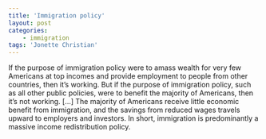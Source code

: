 ```yaml
---
title: 'Immigration policy'
layout: post
categories:
    - immigration
tags: 'Jonette Christian'
---
```


If the purpose of immigration policy were to amass wealth for very few Americans at top incomes and provide employment to people from other countries, then it’s working. But if the purpose of immigration policy, such as all other public policies, were to benefit the majority of Americans, then it’s not working. \[…\] The majority of Americans receive little economic benefit from immigration, and the savings from reduced wages travels upward to employers and investors. In short, immigration is predominantly a massive income redistribution policy.